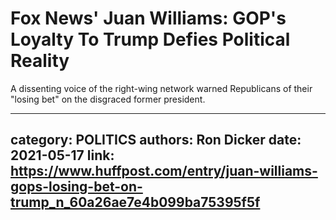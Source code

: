 # Fox News' Juan Williams: GOP's Loyalty To Trump Defies Political Reality

A dissenting voice of the right-wing network warned Republicans of their "losing bet" on the disgraced former president.

---
category: POLITICS
authors: Ron Dicker
date: 2021-05-17
link: https://www.huffpost.com/entry/juan-williams-gops-losing-bet-on-trump_n_60a26ae7e4b099ba75395f5f
---

